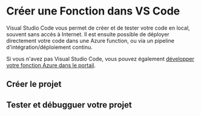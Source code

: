 # Créer une Fonction dans VS Code

Visual Studio Code vous permet de créer et de tester votre code en local, souvent sans accès à Internet. Il est ensuite
possible de déployer directement votre code dans une Azure function, ou via un pipeline d'intégration/déploiement continu.

Si vous n'avez pas Visual Studio Code, vous pouvez également [développer votre fonction Azure dans le portail](02-azure-function-detect-activity/create-function-portal.md).

## Créer le projet

## Tester et débugguer votre projet

